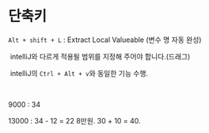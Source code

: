# 단축키

`Alt + shift + L` : Extract Local Valueable (변수 명 자동 완성)

​	intelliJ와 다르게 적용될 범위를 지정해 주어야 합니다.(드래그)

​	intelliJ의 `Ctrl + Alt + v`와 동일한 기능 수행. 

​	

9000 : 34

13000 : 34 - 12 = 22 8만원. 30 + 10 = 40.